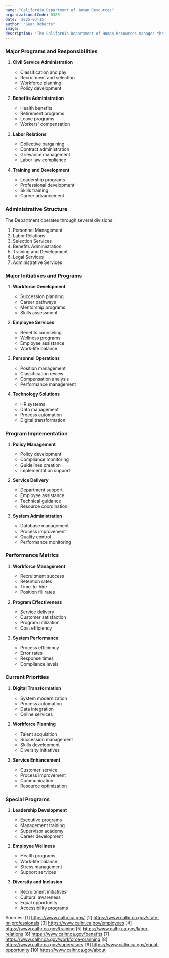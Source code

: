 ```yaml
---
name: "California Department of Human Resources"
organizationalCode: 8380
date: '2025-03-15'
author: "Sean Roberts"
image: 
description: "The California Department of Human Resources manages the state's civil service system, providing leadership and support for state departments in workforce planning, recruitment, selection, and training."
---
```


### Major Programs and Responsibilities

1. **Civil Service Administration**
   - Classification and pay
   - Recruitment and selection
   - Workforce planning
   - Policy development

2. **Benefits Administration**
   - Health benefits
   - Retirement programs
   - Leave programs
   - Workers' compensation

3. **Labor Relations**
   - Collective bargaining
   - Contract administration
   - Grievance management
   - Labor law compliance

4. **Training and Development**
   - Leadership programs
   - Professional development
   - Skills training
   - Career advancement

### Administrative Structure

The Department operates through several divisions:

1. Personnel Management
2. Labor Relations
3. Selection Services
4. Benefits Administration
5. Training and Development
6. Legal Services
7. Administrative Services

### Major Initiatives and Programs

1. **Workforce Development**
   - Succession planning
   - Career pathways
   - Mentorship programs
   - Skills assessment

2. **Employee Services**
   - Benefits counseling
   - Wellness programs
   - Employee assistance
   - Work-life balance

3. **Personnel Operations**
   - Position management
   - Classification review
   - Compensation analysis
   - Performance management

4. **Technology Solutions**
   - HR systems
   - Data management
   - Process automation
   - Digital transformation

### Program Implementation

1. **Policy Management**
   - Policy development
   - Compliance monitoring
   - Guidelines creation
   - Implementation support

2. **Service Delivery**
   - Department support
   - Employee assistance
   - Technical guidance
   - Resource coordination

3. **System Administration**
   - Database management
   - Process improvement
   - Quality control
   - Performance monitoring

### Performance Metrics

1. **Workforce Management**
   - Recruitment success
   - Retention rates
   - Time-to-hire
   - Position fill rates

2. **Program Effectiveness**
   - Service delivery
   - Customer satisfaction
   - Program utilization
   - Cost efficiency

3. **System Performance**
   - Process efficiency
   - Error rates
   - Response times
   - Compliance levels

### Current Priorities

1. **Digital Transformation**
   - System modernization
   - Process automation
   - Data integration
   - Online services

2. **Workforce Planning**
   - Talent acquisition
   - Succession management
   - Skills development
   - Diversity initiatives

3. **Service Enhancement**
   - Customer service
   - Process improvement
   - Communication
   - Resource optimization

### Special Programs

1. **Leadership Development**
   - Executive programs
   - Management training
   - Supervisor academy
   - Career development

2. **Employee Wellness**
   - Health programs
   - Work-life balance
   - Stress management
   - Support services

3. **Diversity and Inclusion**
   - Recruitment initiatives
   - Cultural awareness
   - Equal opportunity
   - Accessibility programs

Sources:
[1] https://www.calhr.ca.gov/
[2] https://www.calhr.ca.gov/state-hr-professionals
[3] https://www.calhr.ca.gov/employees
[4] https://www.calhr.ca.gov/training
[5] https://www.calhr.ca.gov/labor-relations
[6] https://www.calhr.ca.gov/benefits
[7] https://www.calhr.ca.gov/workforce-planning
[8] https://www.calhr.ca.gov/supervisors
[9] https://www.calhr.ca.gov/equal-opportunity
[10] https://www.calhr.ca.gov/about 